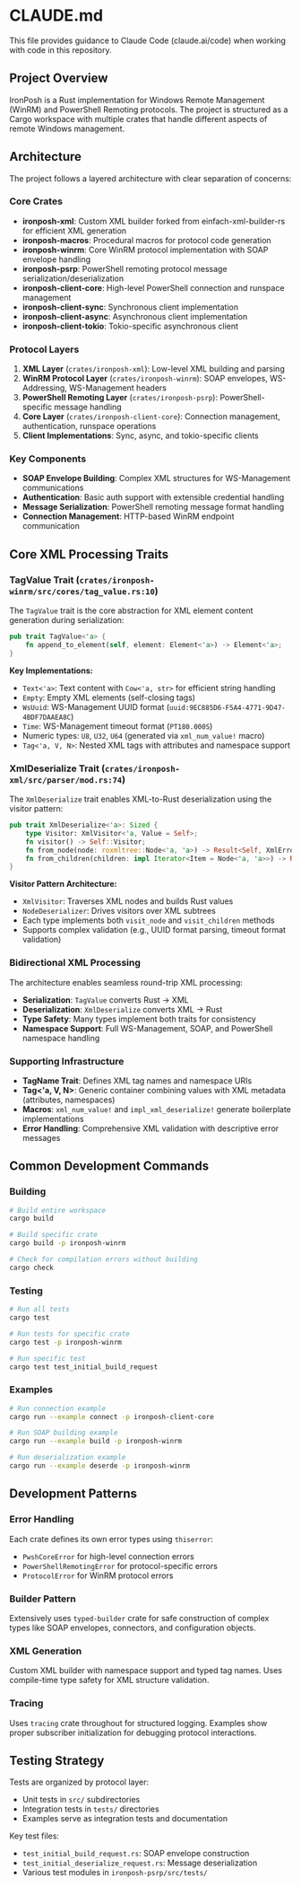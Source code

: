 # CLAUDE.md

This file provides guidance to Claude Code (claude.ai/code) when working with code in this repository.

## Project Overview

IronPosh is a Rust implementation for Windows Remote Management (WinRM) and PowerShell Remoting protocols. The project is structured as a Cargo workspace with multiple crates that handle different aspects of remote Windows management.

## Architecture

The project follows a layered architecture with clear separation of concerns:

### Core Crates
- **ironposh-xml**: Custom XML builder forked from einfach-xml-builder-rs for efficient XML generation
- **ironposh-macros**: Procedural macros for protocol code generation
- **ironposh-winrm**: Core WinRM protocol implementation with SOAP envelope handling
- **ironposh-psrp**: PowerShell remoting protocol message serialization/deserialization
- **ironposh-client-core**: High-level PowerShell connection and runspace management
- **ironposh-client-sync**: Synchronous client implementation
- **ironposh-client-async**: Asynchronous client implementation
- **ironposh-client-tokio**: Tokio-specific asynchronous client

### Protocol Layers
1. **XML Layer** (`crates/ironposh-xml`): Low-level XML building and parsing
2. **WinRM Protocol Layer** (`crates/ironposh-winrm`): SOAP envelopes, WS-Addressing, WS-Management headers
3. **PowerShell Remoting Layer** (`crates/ironposh-psrp`): PowerShell-specific message handling
4. **Core Layer** (`crates/ironposh-client-core`): Connection management, authentication, runspace operations
5. **Client Implementations**: Sync, async, and tokio-specific clients

### Key Components
- **SOAP Envelope Building**: Complex XML structures for WS-Management communications
- **Authentication**: Basic auth support with extensible credential handling
- **Message Serialization**: PowerShell remoting message format handling
- **Connection Management**: HTTP-based WinRM endpoint communication

## Core XML Processing Traits

### TagValue Trait (`crates/ironposh-winrm/src/cores/tag_value.rs:10`)

The `TagValue` trait is the core abstraction for XML element content generation during serialization:

```rust
pub trait TagValue<'a> {
    fn append_to_element(self, element: Element<'a>) -> Element<'a>;
}
```

**Key Implementations:**
- `Text<'a>`: Text content with `Cow<'a, str>` for efficient string handling
- `Empty`: Empty XML elements (self-closing tags)
- `WsUuid`: WS-Management UUID format (`uuid:9EC885D6-F5A4-4771-9D47-4BDF7DAAEA8C`)
- `Time`: WS-Management timeout format (`PT180.000S`)
- Numeric types: `U8`, `U32`, `U64` (generated via `xml_num_value!` macro)
- `Tag<'a, V, N>`: Nested XML tags with attributes and namespace support

### XmlDeserialize Trait (`crates/ironposh-xml/src/parser/mod.rs:74`)

The `XmlDeserialize` trait enables XML-to-Rust deserialization using the visitor pattern:

```rust
pub trait XmlDeserialize<'a>: Sized {
    type Visitor: XmlVisitor<'a, Value = Self>;
    fn visitor() -> Self::Visitor;
    fn from_node(node: roxmltree::Node<'a, 'a>) -> Result<Self, XmlError>;
    fn from_children(children: impl Iterator<Item = Node<'a, 'a>>) -> Result<Self, XmlError>;
}
```

**Visitor Pattern Architecture:**
- `XmlVisitor`: Traverses XML nodes and builds Rust values
- `NodeDeserializer`: Drives visitors over XML subtrees
- Each type implements both `visit_node` and `visit_children` methods
- Supports complex validation (e.g., UUID format parsing, timeout format validation)

### Bidirectional XML Processing

The architecture enables seamless round-trip XML processing:
- **Serialization**: `TagValue` converts Rust → XML
- **Deserialization**: `XmlDeserialize` converts XML → Rust
- **Type Safety**: Many types implement both traits for consistency
- **Namespace Support**: Full WS-Management, SOAP, and PowerShell namespace handling

### Supporting Infrastructure

- **TagName Trait**: Defines XML tag names and namespace URIs
- **Tag<'a, V, N>**: Generic container combining values with XML metadata (attributes, namespaces)
- **Macros**: `xml_num_value!` and `impl_xml_deserialize!` generate boilerplate implementations
- **Error Handling**: Comprehensive XML validation with descriptive error messages

## Common Development Commands

### Building
```bash
# Build entire workspace
cargo build

# Build specific crate
cargo build -p ironposh-winrm

# Check for compilation errors without building
cargo check
```

### Testing
```bash
# Run all tests
cargo test

# Run tests for specific crate
cargo test -p ironposh-winrm

# Run specific test
cargo test test_initial_build_request
```

### Examples
```bash
# Run connection example
cargo run --example connect -p ironposh-client-core

# Run SOAP building example  
cargo run --example build -p ironposh-winrm

# Run deserialization example
cargo run --example deserde -p ironposh-winrm
```

## Development Patterns

### Error Handling
Each crate defines its own error types using `thiserror`:
- `PwshCoreError` for high-level connection errors
- `PowerShellRemotingError` for protocol-specific errors  
- `ProtocolError` for WinRM protocol errors

### Builder Pattern
Extensively uses `typed-builder` crate for safe construction of complex types like SOAP envelopes, connectors, and configuration objects.

### XML Generation
Custom XML builder with namespace support and typed tag names. Uses compile-time type safety for XML structure validation.

### Tracing
Uses `tracing` crate throughout for structured logging. Examples show proper subscriber initialization for debugging protocol interactions.

## Testing Strategy

Tests are organized by protocol layer:
- Unit tests in `src/` subdirectories
- Integration tests in `tests/` directories  
- Examples serve as integration tests and documentation

Key test files:
- `test_initial_build_request.rs`: SOAP envelope construction
- `test_initial_deserialize_request.rs`: Message deserialization
- Various test modules in `ironposh-psrp/src/tests/`